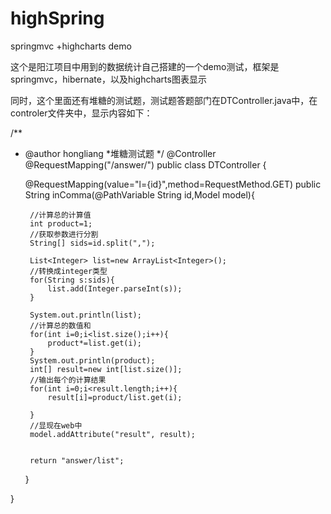 # highSpring
springmvc +highcharts demo

这个是阳江项目中用到的数据统计自己搭建的一个demo测试，框架是springmvc，hibernate，以及highcharts图表显示


同时，这个里面还有堆糖的测试题，测试题答题部门在DTController.java中，在controler文件夹中，显示内容如下：

/**
 * @author hongliang
 *堆糖测试题
 */
@Controller
@RequestMapping("/answer/")
public class DTController {
	
	@RequestMapping(value="l={id}",method=RequestMethod.GET)
	public String inComma(@PathVariable String id,Model model){
		
		//计算总的计算值
		int product=1;
		//获取参数进行分割
		String[] sids=id.split(",");
		
		List<Integer> list=new ArrayList<Integer>();
		//转换成integer类型
		for(String s:sids){
			list.add(Integer.parseInt(s));
		}
		
		System.out.println(list);
		//计算总的数值和
		for(int i=0;i<list.size();i++){
			product*=list.get(i);
		}
		System.out.println(product);
		int[] result=new int[list.size()];
		//输出每个的计算结果
		for(int i=0;i<result.length;i++){
			result[i]=product/list.get(i);
			
		}
		//显现在web中
		model.addAttribute("result", result);
	
			
		return "answer/list";
		
	}
	
}

